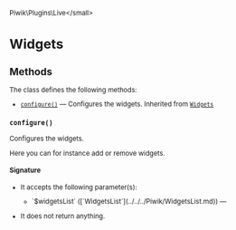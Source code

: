 <small>Piwik\Plugins\Live\</small>

Widgets
=======

Methods
-------

The class defines the following methods:

- [`configure()`](#configure) &mdash; Configures the widgets. Inherited from [`Widgets`](../../../Piwik/Plugin/Widgets.md)

<a name="configure" id="configure"></a>
<a name="configure" id="configure"></a>
### `configure()`

Configures the widgets.

Here you can for instance add or remove widgets.

#### Signature

-  It accepts the following parameter(s):

   <ul>
   <li>
      <div markdown="1" class="parameter">
      `$widgetsList` ([`WidgetsList`](../../../Piwik/WidgetsList.md)) &mdash;

      <div markdown="1" class="param-desc"></div>

      <div style="clear:both;"/>

      </div>
   </li>
   </ul>
- It does not return anything.

